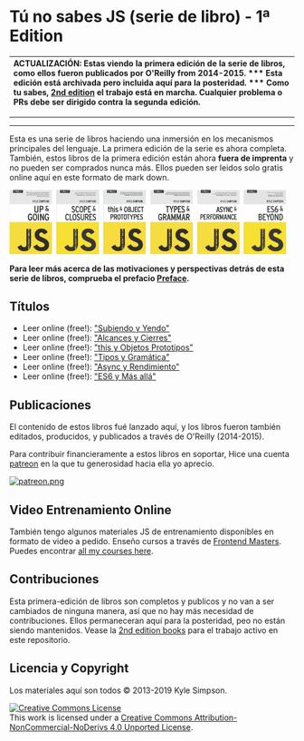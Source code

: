 # Tú no sabes JS (serie de libro) - 1ª Edition

| ACTUALIZACIÓN: Estas viendo la primera edición de la serie de libros, como ellos fueron publicados por O'Reilly from 2014-2015. *** Esta edición está archivada pero incluida aquí para la posteridad. *** Como tu sabes, [2nd edition](https://github.com/getify/You-Dont-Know-JS/tree/2nd-ed) el trabajo está en marcha. Cualquier problema o PRs debe ser dirigido contra la segunda edición. |
| :--- |

----
----

Esta es una serie de libros haciendo una inmersión en los mecanismos principales del lenguaje. La primera edición de la serie es ahora completa. También, estos libros de la primera edición están ahora **fuera de imprenta** y no pueden ser comprados nunca más. Ellos pueden ser leidos solo gratis online aquí en este formato de mark down.

<img src="up %26 going/cover.jpg" width="75">&nbsp;
<img src="scope %26 closures/cover.jpg" width="75">&nbsp;
<img src="this %26 object prototypes/cover.jpg" width="75">&nbsp;
<img src="types %26 grammar/cover.jpg" width="75">&nbsp;
<img src="async %26 performance/cover.jpg" width="75">&nbsp;
<img src="es6 %26 beyond/cover.jpg" width="75">

**Para leer más acerca de las motivaciones y perspectivas detrás de esta serie de libros, comprueba el prefacio [Preface](preface.md).**

## Títulos

* Leer online (free!): ["Subiendo y Yendo"](up\%20&\%20going/README.md#you-dont-know-js-up--going)
* Leer online (free!): ["Alcances y Cierres"](scope\%20&\%20closures/README.md#you-dont-know-js-scope--closures)
* Leer online (free!): ["this y Objetos Prototipos"](this\%20&\%20object\%20prototypes/README.md#you-dont-know-js-this--object-prototypes)
* Leer online (free!): ["Tipos y Gramática"](types\%20&\%20grammar/README.md#you-dont-know-js-types--grammar)
* Leer online (free!): ["Async y Rendimiento"](async\%20&\%20performance/README.md#you-dont-know-js-async--performance)
* Leer online (free!): ["ES6 y Más allá"](es6\%20&\%20beyond/README.md#you-dont-know-js-es6--beyond)

## Publicaciones

El contenido de estos libros fué lanzado aquí, y los libros fueron también editados,  producidos, y publicados a través de O'Reilly (2014-2015).

Para contribuir financieramente a estos libros en soportar, Hice una cuenta [patreon](https://www.patreon.com/getify) en la que tu generosidad hacia ella yo aprecio.

<a href="https://www.patreon.com/getify">[![patreon.png](https://c5.patreon.com/external/logo/become_a_patron_button.png)](https://www.patreon.com/getify)</a>

## Video Entrenamiento Online 

También tengo algunos materiales JS de entrenamiento disponibles en formato de video a pedido. Enseño cursos a través de [Frontend Masters](https://FrontendMasters.com). Puedes encontrar [all my courses here](https://frontendmasters.com/kyle-simpson/).

## Contribuciones

Esta primera-edición de libros son completos y publicos y  no van a ser cambiados de ninguna manera, así que no hay más necesidad de contribuciones. Ellos permaneceran aquí para la posteridad, peo no están siendo mantenidos. Vease la [2nd edition books](https://github.com/getify/You-Dont-Know-JS/tree/2nd-ed) para el trabajo activo en este repositorio.

## Licencia y Copyright

Los materiales aquí son todos &copy; 2013-2019 Kyle Simpson.

<a rel="license" href="http://creativecommons.org/licenses/by-nc-nd/4.0/"><img alt="Creative Commons License" style="border-width:0" src="https://i.creativecommons.org/l/by-nc-nd/4.0/88x31.png" /></a><br />This work is licensed under a <a rel="license" href="http://creativecommons.org/licenses/by-nc-nd/4.0/">Creative Commons Attribution-NonCommercial-NoDerivs 4.0 Unported License</a>.
